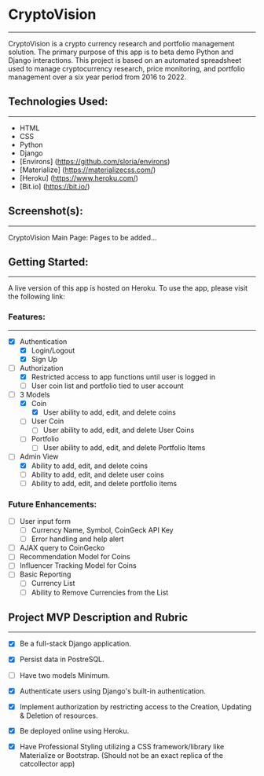 # CryptoVision
--- 

CryptoVision is a crypto currency research and portfolio management solution. The primary purpose of this app is to beta demo Python and Django interactions. This project is based on an automated spreadsheet used to manage cryptocurrency research, price monitoring, and portfolio management over a six year period from 2016 to 2022. 

## Technologies Used: 
--- 

- HTML
- CSS
- Python
- Django
- [Environs] (https://github.com/sloria/environs)
- [Materialize] (https://materializecss.com/)
- [Heroku] (https://www.heroku.com/)
- [Bit.io] (https://bit.io/)

## Screenshot(s):
--- 
CryptoVision Main Page:
Pages to be added...
<!-- ![Login](images/login_screen.png) -->

## Getting Started: 
--- 

A live version of this app is hosted on Heroku. To use the app, please visit the following link: 
<!-- [CryptoVision] (https://cryptovision.herokuapp.com/) -->

### Features:
--- 
- [X] Authentication
  - [X] Login/Logout
  - [X] Sign Up
- [ ] Authorization
  - [X] Restricted access to app functions until user is logged in
  - [ ] User coin list and portfolio tied to user account
- [ ] 3 Models
  - [X] Coin
    - [X] User ability to add, edit, and delete coins
  - [ ] User Coin
    - [ ] User ability to add, edit, and delete User Coins
  - [ ] Portfolio
    - [ ] User ability to add, edit, and delete Portfolio Items
- [ ] Admin View
  - [X] Ability to add, edit, and delete coins
  - [ ] Ability to add, edit, and delete user coins
  - [ ] Ability to add, edit, and delete portfolio items

### Future Enhancements:

- [ ] User input form
  - [ ] Currency Name, Symbol, CoinGeck API Key
  - [ ] Error handling and help alert
- [ ] AJAX query to CoinGecko
- [ ] Recommendation Model for Coins
- [ ] Influencer Tracking Model for Coins
- [ ] Basic Reporting
  - [ ] Currency List
  - [ ] Ability to Remove Currencies from the List

## Project MVP Description and Rubric
--- 

- [X] Be a full-stack Django application.
- [X] Persist data in PostreSQL.
- [ ] Have two models Minimum.
- [X] Authenticate users using Django's built-in authentication.
- [X] Implement authorization by restricting access to the Creation, Updating & Deletion of resources.
- [X] Be deployed online using Heroku.
- [X] Have Professional Styling utilizing a CSS framework/library like Materialize or Bootstrap. (Should not be an exact replica of the catcollector app)

